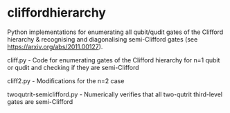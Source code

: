 # cliffordhierarchy
Python implementations for enumerating all qubit/qudit gates of the Clifford hierarchy &amp; recognising and diagonalising semi-Clifford gates (see https://arxiv.org/abs/2011.00127).



cliff.py - Code for enumerating gates of the Clifford hierarchy for n=1 qubit or qudit and checking if they are semi-Clifford

cliff2.py - Modifications for the n=2 case

twoqutrit-semiclifford.py - Numerically verifies that all two-qutrit third-level gates are semi-Clifford

